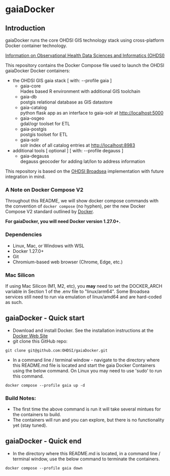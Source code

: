 # gaiaDocker

## Introduction

gaiaDocker runs the core OHDSI GIS technology stack using cross-platform Docker container technology.

[Information on Observational Health Data Sciences and Informatics (OHDSI)](http://www.ohdsi.org/ "OHDSI Website")

This repository contains the Docker Compose file used to launch the OHDSI gaiaDocker Docker containers:

- the OHDSI GIS gaia stack [ with: --profile gaia ]
    - gaia-core  
      Hades based R environment with additional GIS toolchain
	- gaia-db  
	  postgis relational database as GIS datastore
	- gaia-catalog  
	  python flask app as an interface to gaia-solr at [http://localhost:5000](http://localhost:5000)
	- gaia-osgeo  
	  gdal/ogr toolset for ETL
	- gaia-postgis  
	  postgis toolset for ETL
	- gaia-solr  
	  solr index of all catalog entries at [http://localhost:8983](http://localhost:8983)
-  additional tools [ optional ] [ with: --profile degauss ]
	- gaia-degauss  
	  degauss geocoder for adding lat/lon to address information 

This repository is based on the [OHDSI Broadsea](https://github.com/OHDSI/Broadsea) implementation with future integration in mind.

### A Note on Docker Compose V2

Throughout this README, we will show docker compose commands with the convention of `docker compose` (no hyphen), per the new Docker Compose V2 standard outlined by [Docker](https://docs.docker.com/compose/migrate/#docker-compose-vs-docker-compose).

**For gaiaDocker, you will need Docker version 1.27.0+.**

### Dependencies

- Linux, Mac, or Windows with WSL
- Docker 1.27.0+
- Git
- Chromium-based web browser (Chrome, Edge, etc.)

### Mac Silicon

If using Mac Silicon (M1, M2, etc), you **may** need to set the DOCKER_ARCH variable in Section 1 of the .env file to "linux/arm64". Some Broadsea services still need to run via emulation of linux/amd64 and are hard-coded as such.

## gaiaDocker - Quick start

- Download and install Docker. See the installation instructions at the [Docker Web Site](https://docs.docker.com/engine/installation/ "Install Docker")
- git clone this GitHub repo:

```shell
git clone git@github.com:OHDSI/gaiaDocker.git
```

- In a command line / terminal window - navigate to the directory where this README.md file is located and start the gaia Docker Containers using the below command. On Linux you may need to use 'sudo' to run this command.

```shell
docker compose --profile gaia up -d
```

### Build Notes:  

- The first time the above command is run it will take several mintues for the containers to build.
- The containers will run and you can explore, but there is no functionality yet (stay tuned).

## gaiaDocker - Quick end

- In the directory where this README.md is located, in a command line / terminal window, use the below command to terminate the containers.  

```shell
docker compose --profile gaia down
```
